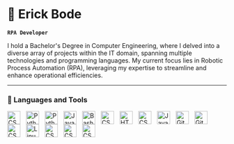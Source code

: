 # 🐐 Erick Bode

**`RPA Developer`**

I hold a Bachelor's Degree in Computer Engineering, where I delved into a diverse array of projects within the IT domain, spanning multiple technologies and programming languages. My current focus lies in Robotic Process Automation (RPA), leveraging my expertise to streamline and enhance operational efficiencies.

---

### 🧰 Languages and Tools

<img align="left" alt="CSS" width="30px" style="padding-right:10px;" src="https://cdn.discordapp.com/attachments/1219108340441813084/1221007804295548939/brand-uipath.1024x1024.png?ex=66110321&is=65fe8e21&hm=c71d303b4432f1f3d67427187cf72eceb2f5ff0d3af784e3b9c5616d5f42a219&" />
<img align="left" alt="Python" width="30px" style="padding-right:10px;" src="https://img.icons8.com/?size=256&id=kTTt25v6Drpd&format=png" />
<img align="left" alt="Python" width="30px" style="padding-right:10px;" src="https://cdn.jsdelivr.net/gh/devicons/devicon/icons/python/python-original.svg" />
<img align="left" alt="Java" width="30px" style="padding-right:10px;" src="https://cdn.jsdelivr.net/gh/devicons/devicon@latest/icons/csharp/csharp-original.svg"/>
<img align="left" alt="Bash" width="30px" style="padding-right:10px;" src="https://cdn.jsdelivr.net/gh/devicons/devicon/icons/bash/bash-original.svg" />
<img align="left" alt="CSS" width="30px" style="padding-right:10px;" src="https://cdn.jsdelivr.net/gh/devicons/devicon@latest/icons/visualbasic/visualbasic-original.svg" />

<img align="left" alt="HTML" width="30px" style="padding-right:10px;" src="https://cdn.jsdelivr.net/gh/devicons/devicon/icons/html5/html5-plain.svg" />
<img align="left" alt="CSS" width="30px" style="padding-right:10px;" src="https://cdn.jsdelivr.net/gh/devicons/devicon/icons/css3/css3-plain.svg" />
<img align="left" alt="JavaScript" width="30px" style="padding-right:10px;" src="https://cdn.jsdelivr.net/gh/devicons/devicon/icons/javascript/javascript-plain.svg" />

<img align="left" alt="Git" width="30px" style="padding-right:10px;" src="https://cdn.jsdelivr.net/gh/devicons/devicon/icons/git/git-original.svg" />
<img align="left" alt="GitHub" width="30px" style="padding-right:10px;" src="https://cdn.jsdelivr.net/gh/devicons/devicon/icons/github/github-original.svg" />

<img align="left" alt="CSS" width="30px" style="padding-right:10px;" src="https://img.icons8.com/?size=256&id=qBWtR72kluCU&format=png" />
<img align="left" alt="Linux" width="30px" style="padding-right:10px;" src="https://cdn.jsdelivr.net/gh/devicons/devicon/icons/linux/linux-original.svg" />
<img align="left" alt="CSS" width="30px" style="padding-right:10px;" src="https://cdn.jsdelivr.net/gh/devicons/devicon@latest/icons/windows8/windows8-original.svg" />

<img align="left" alt="CSS" width="30px" style="padding-right:10px;" src="https://cdn.jsdelivr.net/gh/devicons/devicon@latest/icons/visualstudio/visualstudio-plain.svg" />
<img align="left" alt="CSS" width="30px" style="padding-right:10px;" src="https://cdn.jsdelivr.net/gh/devicons/devicon@latest/icons/vscode/vscode-original.svg" />

<br />

#
